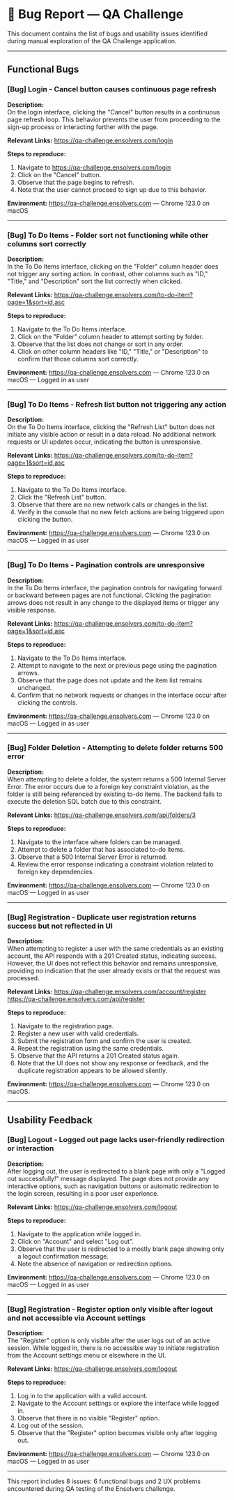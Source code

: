 # 🐞 Bug Report — QA Challenge

This document contains the list of bugs and usability issues identified during manual exploration of the QA Challenge application.

---

## Functional Bugs

### [Bug] Login - Cancel button causes continuous page refresh

**Description:**  
On the login interface, clicking the "Cancel" button results in a continuous page refresh loop. This behavior prevents the user from proceeding to the sign-up process or interacting further with the page.

**Relevant Links:**
https://qa-challenge.ensolvers.com/login

**Steps to reproduce:**

1. Navigate to https://qa-challenge.ensolvers.com/login
2. Click on the "Cancel" button.
3. Observe that the page begins to refresh.
4. Note that the user cannot proceed to sign up due to this behavior.

**Environment:** https://qa-challenge.ensolvers.com — Chrome 123.0 on macOS

---

### [Bug] To Do Items - Folder sort not functioning while other columns sort correctly

**Description:**  
In the To Do Items interface, clicking on the "Folder" column header does not trigger any sorting action. In contrast, other columns such as "ID," "Title," and "Description" sort the list correctly when clicked.

**Relevant Links:**
https://qa-challenge.ensolvers.com/to-do-item?page=1&sort=id,asc

**Steps to reproduce:**

1. Navigate to the To Do Items interface.
2. Click on the "Folder" column header to attempt sorting by folder.
3. Observe that the list does not change or sort in any order.
4. Click on other column headers like "ID," "Title," or "Description" to confirm that those columns sort correctly.

**Environment:** https://qa-challenge.ensolvers.com — Chrome 123.0 on macOS — Logged in as user

---

### [Bug] To Do Items - Refresh list button not triggering any action

**Description:**  
On the To Do Items interface, clicking the "Refresh List" button does not initiate any visible action or result in a data reload. No additional network requests or UI updates occur, indicating the button is unresponsive.

**Relevant Links:**
https://qa-challenge.ensolvers.com/to-do-item?page=1&sort=id,asc

**Steps to reproduce:**

1. Navigate to the To Do Items interface.
2. Click the "Refresh List" button.
3. Observe that there are no new network calls or changes in the list.
4. Verify in the console that no new fetch actions are being triggered upon clicking the button.

**Environment:** https://qa-challenge.ensolvers.com — Chrome 123.0 on macOS — Logged in as user

---

### [Bug] To Do Items - Pagination controls are unresponsive

**Description:**  
In the To Do Items interface, the pagination controls for navigating forward or backward between pages are not functional. Clicking the pagination arrows does not result in any change to the displayed items or trigger any visible response.

**Relevant Links:**
https://qa-challenge.ensolvers.com/to-do-item?page=1&sort=id,asc

**Steps to reproduce:**

1. Navigate to the To Do Items interface.
2. Attempt to navigate to the next or previous page using the pagination arrows.
3. Observe that the page does not update and the item list remains unchanged.
4. Confirm that no network requests or changes in the interface occur after clicking the controls.

**Environment:** https://qa-challenge.ensolvers.com — Chrome 123.0 on macOS — Logged in as user

---

### [Bug] Folder Deletion - Attempting to delete folder returns 500 error

**Description:**  
When attempting to delete a folder, the system returns a 500 Internal Server Error. The error occurs due to a foreign key constraint violation, as the folder is still being referenced by existing to-do items. The backend fails to execute the deletion SQL batch due to this constraint.

**Relevant Links:**
https://qa-challenge.ensolvers.com/api/folders/3

**Steps to reproduce:**

1. Navigate to the interface where folders can be managed.
2. Attempt to delete a folder that has associated to-do items.
3. Observe that a 500 Internal Server Error is returned.
4. Review the error response indicating a constraint violation related to foreign key dependencies.

**Environment:** https://qa-challenge.ensolvers.com — Chrome 123.0 on macOS — Logged in as user

---

### [Bug] Registration - Duplicate user registration returns success but not reflected in UI

**Description:**  
When attempting to register a user with the same credentials as an existing account, the API responds with a 201 Created status, indicating success. However, the UI does not reflect this behavior and remains unresponsive, providing no indication that the user already exists or that the request was processed.

**Relevant Links:**
https://qa-challenge.ensolvers.com/account/register
https://qa-challenge.ensolvers.com/api/register

**Steps to reproduce:**

1. Navigate to the registration page.
2. Register a new user with valid credentials.
3. Submit the registration form and confirm the user is created.
4. Repeat the registration using the same credentials.
5. Observe that the API returns a 201 Created status again.
6. Note that the UI does not show any response or feedback, and the duplicate registration appears to be allowed silently.

**Environment:** https://qa-challenge.ensolvers.com — Chrome 123.0 on macOS.

---

## Usability Feedback

### [Bug] Logout - Logged out page lacks user-friendly redirection or interaction

**Description:**  
After logging out, the user is redirected to a blank page with only a "Logged out successfully!" message displayed. The page does not provide any interactive options, such as navigation buttons or automatic redirection to the login screen, resulting in a poor user experience.

**Relevant Links:**
https://qa-challenge.ensolvers.com/logout

**Steps to reproduce:**

1. Navigate to the application while logged in.
2. Click on "Account" and select "Log out".
3. Observe that the user is redirected to a mostly blank page showing only a logout confirmation message.
4. Note the absence of navigation or redirection options.

**Environment:** https://qa-challenge.ensolvers.com — Chrome 123.0 on macOS — Logged in as user

---

### [Bug] Registration - Register option only visible after logout and not accessible via Account settings

**Description:**  
The "Register" option is only visible after the user logs out of an active session. While logged in, there is no accessible way to initiate registration from the Account settings menu or elsewhere in the UI.

**Relevant Links:**
https://qa-challenge.ensolvers.com/logout

**Steps to reproduce:**

1. Log in to the application with a valid account.
2. Navigate to the Account settings or explore the interface while logged in.
3. Observe that there is no visible "Register" option.
4. Log out of the session.
5. Observe that the "Register" option becomes visible only after logging out.

**Environment:** https://qa-challenge.ensolvers.com — Chrome 123.0 on macOS — Logged in as user

---

This report includes 8 issues: 6 functional bugs and 2 UX problems encountered during QA testing of the Ensolvers challenge.
